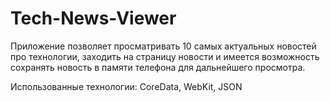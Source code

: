 # Tech-News-Viewer
Приложение позволяет просматривать 10 самых актуальных новостей про технологии, 
заходить на страницу новости и имеется возможность сохранять новость в памяти
телефона для дальнейшего просмотра.

Использованные технологии: CoreData, WebKit, JSON
